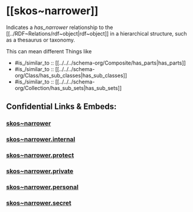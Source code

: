 ﻿# [[skos~narrower]] 

Indicates a _has_narrower_ relationship to the [[../RDF~Relations/rdf~object|rdf~object]] in a hierarchical structure, such as a thesaurus or taxonomy.

This can mean different Things like 
- #is_/similar_to :: [[../../../schema-org/Composite/has_parts|has_parts]] 
- #is_/similar_to :: [[../../../schema-org/Class/has_sub_classes|has_sub_classes]] 
- #is_/similar_to :: [[../../../schema-org/Collection/has_sub_sets|has_sub_sets]] 



## Confidential Links & Embeds: 

### [skos~narrower](/_public/W3C/RDF(Resource_Description_Framework)/skos/skos~narrower.md) 

### [skos~narrower.internal](/_internal/W3C/RDF(Resource_Description_Framework)/skos/skos~narrower.internal.md) 

### [skos~narrower.protect](/_protect/W3C/RDF(Resource_Description_Framework)/skos/skos~narrower.protect.md) 

### [skos~narrower.private](/_private/W3C/RDF(Resource_Description_Framework)/skos/skos~narrower.private.md) 

### [skos~narrower.personal](/_personal/W3C/RDF(Resource_Description_Framework)/skos/skos~narrower.personal.md) 

### [skos~narrower.secret](/_secret/W3C/RDF(Resource_Description_Framework)/skos/skos~narrower.secret.md) 
